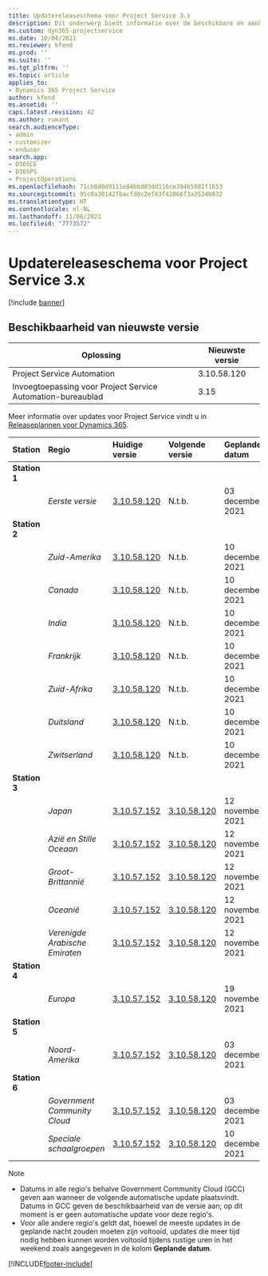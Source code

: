 ```yaml
---
title: Updatereleaseschema voor Project Service 3.x
description: Dit onderwerp biedt informatie over de beschikbare en aankomende releases van Dynamics 365 Project Service Automation.
ms.custom: dyn365-projectservice
ms.date: 10/04/2021
ms.reviewer: kfend
ms.prod: ''
ms.suite: ''
ms.tgt_pltfrm: ''
ms.topic: article
applies_to:
- Dynamics 365 Project Service
author: kfend
ms.assetid: ''
caps.latest.revision: 42
ms.author: rumant
search.audienceType:
- admin
- customizer
- enduser
search.app:
- D365CE
- D365PS
- ProjectOperations
ms.openlocfilehash: 71cb8d0d9111e84bbd85dd116ce39465081f1653
ms.sourcegitcommit: 95c0a30142fbacfd0c2ef63f42066f3a3534b832
ms.translationtype: HT
ms.contentlocale: nl-NL
ms.lasthandoff: 11/08/2021
ms.locfileid: "7773572"
---
```

# <a name="update-release-schedule-for-project-service-3x"></a>Updatereleaseschema voor Project Service 3.x

[!include [banner](../includes/psa-now-project-operations.md)]

## <a name="latest-version-availability"></a>Beschikbaarheid van nieuwste versie

| Oplossing  | Nieuwste versie |
|-------|----|
| Project Service Automation    | 3.10.58.120 |
| Invoegtoepassing voor Project Service Automation-bureaublad                | 3.15          |

Meer informatie over updates voor Project Service vindt u in [Releaseplannen voor Dynamics 365](/dynamics365/release-plans/). 

| Station  | Regio | Huidige versie | Volgende versie |  Geplande datum
| :---   | :---   | :---   | :---   |:---   |         
|<strong>Station 1</strong> | |  |  | |
| | <i>Eerste versie</i> | [3.10.58.120](whats-new-ur-37.md) | N.t.b. | 03 december 2021
|<strong>Station 2</strong> | |  |  | |
| | <i>Zuid-Amerika</i> | [3.10.58.120](whats-new-ur-37.md) | N.t.b. | 10 december 2021
| | <i>Canada</i> | [3.10.58.120](whats-new-ur-37.md) | N.t.b. | 10 december 2021
| | <i>India</i> | [3.10.58.120](whats-new-ur-37.md) | N.t.b. | 10 december 2021
| | <i>Frankrijk</i> | [3.10.58.120](whats-new-ur-37.md) | N.t.b. | 10 december 2021
| | <i>Zuid-Afrika</i> | [3.10.58.120](whats-new-ur-37.md) | N.t.b. | 10 december 2021
| | <i>Duitsland</i> | [3.10.58.120](whats-new-ur-37.md) | N.t.b. | 10 december 2021
| | <i>Zwitserland</i> | [3.10.58.120](whats-new-ur-37.md) | N.t.b. | 10 december 2021
|<strong>Station 3</strong> | |  |  | |
| | <i>Japan</i> | [3.10.57.152](whats-new-ur-36.md) | [3.10.58.120](whats-new-ur-37.md) | 12 november 2021
| | <i>Azië en Stille Oceaan</i> | [3.10.57.152](whats-new-ur-36.md) | [3.10.58.120](whats-new-ur-37.md) | 12 november 2021
| | <i>Groot-Brittannië</i> | [3.10.57.152](whats-new-ur-36.md) | [3.10.58.120](whats-new-ur-37.md) | 12 november 2021
| | <i>Oceanië</i> | [3.10.57.152](whats-new-ur-36.md) | [3.10.58.120](whats-new-ur-37.md) | 12 november 2021
| | <i>Verenigde Arabische Emiraten</i> | [3.10.57.152](whats-new-ur-36.md) | [3.10.58.120](whats-new-ur-37.md) | 12 november 2021
|<strong>Station 4</strong> | |  |  | |
| | <i>Europa</i> | [3.10.57.152](whats-new-ur-36.md) | [3.10.58.120](whats-new-ur-37.md) | 19 november 2021
|<strong>Station 5</strong> | |  |  | |
| | <i>Noord-Amerika</i> | [3.10.57.152](whats-new-ur-36.md) | [3.10.58.120](whats-new-ur-37.md) | 03 december 2021
|<strong>Station 6</strong> | |  |  | |
| | <i>Government Community Cloud</i> | [3.10.57.152](whats-new-ur-36.md) | [3.10.58.120](whats-new-ur-37.md) | 03 december 2021
| | <i>Speciale schaalgroepen</i> | [3.10.57.152](whats-new-ur-36.md) | [3.10.58.120](whats-new-ur-37.md) | 10 december 2021



>[!Note]
> - Datums in alle regio's behalve Government Community Cloud (GCC) geven aan wanneer de volgende automatische update plaatsvindt. Datums in GCC geven de beschikbaarheid van de versie aan; op dit moment is er geen automatische update voor deze regio's.
> - Voor alle andere regio's geldt dat, hoewel de meeste updates in de geplande nacht zouden moeten zijn voltooid, updates die meer tijd nodig hebben kunnen worden voltooid tijdens rustige uren in het weekend zoals aangegeven in de kolom **Geplande datum**.


[!INCLUDE[footer-include](../includes/footer-banner.md)]
